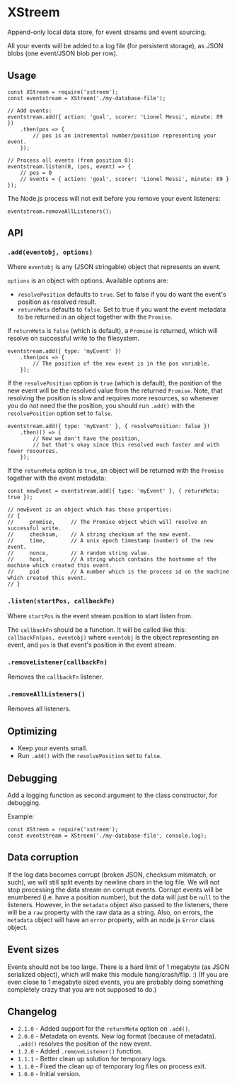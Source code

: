 XStreem
=======

Append-only local data store, for event streams and event sourcing.

All your events will be added to a log file (for persistent storage), as JSON blobs (one event/JSON blob per row).

Usage
-----

```
const XStreem = require('xstreem');
const eventstream = XStreem('./my-database-file');

// Add events:
eventstream.add({ action: 'goal', scorer: 'Lionel Messi', minute: 89 })
    .then(pos => {
        // pos is an incremental number/position representing your event.
    });

// Process all events (from position 0):
eventstream.listen(0, (pos, event) => {
    // pos = 0
    // events = { action: 'goal', scorer: 'Lionel Messi', minute: 89 }
});
```

The Node.js process will not exit before you remove your event listeners:

```
eventstream.removeAllListeners();
```

API
---

### `.add(eventobj, options)`

Where `eventobj` is any (JSON stringable) object that represents an event.

`options` is an object with options. Available options are:

* `resolvePosition` defaults to `true`. Set to false if you do want the event's position as resolved result.
* `returnMeta` defaults to `false`. Set to true if you want the event metadata to be returned in an object together with the `Promise`.

If `returnMeta` is `false` (which is default), a `Promise` is returned, which will resolve on successful write to the filesystem.

```
eventstream.add({ type: 'myEvent' })
    .then(pos => {
        // The position of the new event is in the pos variable.
    });
```

If the `resolvePosition` option is `true` (which is default), the position of the new event will be the resolved value from the returned `Promise`.
Note, that resolving the position is slow and requires more resources, so whenever you do not need the the position,
you should run `.add()` with the `resolvePosition` option set to `false`.

```
eventstream.add({ type: 'myEvent' }, { resolvePosition: false })
    .then(() => {
        // Now we don't have the position,
        // but that's okay since this resolved much faster and with fewer resources.
    });
```

If the `returnMeta` option is `true`, an object will be returned with the `Promise` together with the event metadata:

```
const newEvent = eventstream.add({ type: 'myEvent' }, { returnMeta: true });

// newEvent is an object which has those properties:
// {
//     promise,     // The Promise object which will resolve on successful write.
//     checksum,    // A string checksum of the new event.
//     time,        // A unix epoch timestamp (number) of the new event.
//     nonce,       // A random string value.
//     host,        // A string which contains the hostname of the machine which created this event.
//     pid          // A number which is the process id on the machine which created this event.
// }
```

### `.listen(startPos, callbackFn)`

Where `startPos` is the event stream position to start listen from.

The `callbackFn` should be a function. It will be called like this:
`callbackFn(pos, eventobj)` where `eventobj` is the object representing an event,
and `pos` is that event's position in the event stream.

### `.removeListener(callbackFn)`

Removes the `callbackFn` listener.

### `.removeAllListeners()`

Removes all listeners.

Optimizing
----------

* Keep your events small.
* Run `.add()` with the `resolvePosition` set to `false`.

Debugging
---------

Add a logging function as second argument to the class constructor, for debugging.

Example:

```
const XStreem = require('xstreem');
const eventstream = XStreem('./my-database-file', console.log);
```

Data corruption
---------------

If the log data becomes corrupt (broken JSON, checksum mismatch, or such), we will still split events by newline chars in the log file.
We will not stop processing the data stream on corrupt events.
Corrupt events will be enumbered (i.e. have a position number), but the data will just be `null` to the listeners.
However, in the `metadata` object also passed to the listeners, there will be a `raw` property with the raw data as a string.
Also, on errors, the `metadata` object will have an `error` property, with an node.js `Error` class object.

Event sizes
-----------

Events should not be too large.
There is a hard limit of 1 megabyte (as JSON serialized object), which will make this module hang/crash/flip. :)
(If you are even close to 1 megabyte sized events, you are probably doing something completely crazy that you are not supposed to do.)

Changelog
---------

* `2.1.0` - Added support for the `returnMeta` option on `.add()`.
* `2.0.0` - Metadata on events. New log format (because of metadata). `.add()` resolves the position of the new event.
* `1.2.0` - Added `.removeListener()` function.
* `1.1.1` - Better clean up solution for temporary logs.
* `1.1.0` - Fixed the clean up of temporary log files on process exit.
* `1.0.0` - Initial version.

